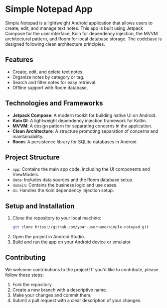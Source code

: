 # Simple Notepad App

Simple Notepad is a lightweight Android application that allows users to create, edit, and manage text notes. This app is built using Jetpack Compose for the user interface, Koin for dependency injection, 
the MVVM architectural pattern, and Room for local database storage. The codebase is designed following clean architecture principles.

## Features
- Create, edit, and delete text notes.
- Organize notes by category or tag.
- Search and filter notes for easy retrieval.
- Offline support with Room database.

## Technologies and Frameworks
- **Jetpack Compose**: A modern toolkit for building native UI on Android.
- **Koin DI**: A lightweight dependency injection framework for Kotlin.
- **MVVM**: A design pattern for separating concerns in the application.
- **Clean Architecture**: A structure promoting separation of concerns and maintainability.
- **Room**: A persistence library for SQLite databases in Android.

## Project Structure
- `app`: Contains the main app code, including the UI components and ViewModels.
- `data`: Includes data sources and the Room database setup.
- `domain`: Contains the business logic and use cases.
- `di`: Handles the Koin dependency injection setup.

## Setup and Installation
1. Clone the repository to your local machine:
   ```bash
   git clone https://github.com/your-username/simple-notepad.git
2. Open the project in Android Studio.
3. Build and run the app on your Android device or emulator.

## Contributing

We welcome contributions to the project! If you'd like to contribute, please follow these steps:

1. Fork the repository.
2. Create a new branch with a descriptive name.
3. Make your changes and commit them.
4. Submit a pull request with a clear description of your changes.
